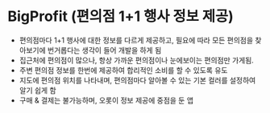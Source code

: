 # BigProfit (편의점 1+1 행사 정보 제공)


- 편의점마다 1+1 행사에 대한 정보를 다르게 제공하고, 필요에 따라 모든 편의점을 찾아보기에 번거롭다는 생각이 들어 개발을 하게 됨
- 집근처에 편의점이 많으나, 항상 가까운 편의점이나 눈에보이는 편의점만 가게됨.
- 주변 편의점 정보를 한번에 제공하여 합리적인 소비를 할 수 있도록 유도
- 지도에 편의점 위치를 나타내며, 편의점마다 알아볼 수 있는 기본 컬러를 설정하여 알기 쉽게 함
- 구매 & 결제는 불가능하며, 오롯이 정보 제공에 중점을 둔 앱


